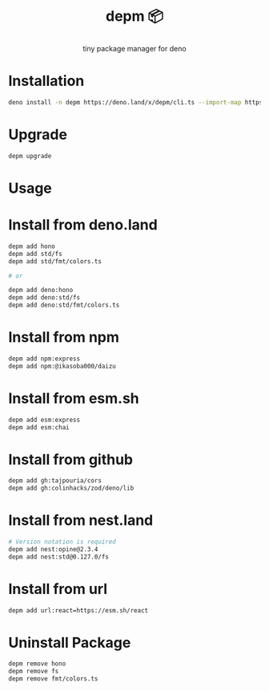 <h1>
  <p align="center">
    depm 📦
  </p>
</h1>

<p align="center">
  tiny package manager for deno
</p>

# Installation
```sh
deno install -n depm https://deno.land/x/depm/cli.ts --import-map https://deno.land/x/depm/deno.json -A
```

# Upgrade
```sh
depm upgrade
```

# Usage
# Install from deno.land

```sh
depm add hono
depm add std/fs
depm add std/fmt/colors.ts

# or

depm add deno:hono
depm add deno:std/fs
depm add deno:std/fmt/colors.ts
```

# Install from npm

```sh
depm add npm:express
depm add npm:@ikasoba000/daizu
```

# Install from esm.sh

```sh
depm add esm:express
depm add esm:chai
```

# Install from github

```sh
depm add gh:tajpouria/cors
depm add gh:colinhacks/zod/deno/lib
```

# Install from nest.land

```sh
# Version notation is required
depm add nest:opine@2.3.4
depm add nest:std@0.127.0/fs
```

# Install from url

```sh
depm add url:react=https://esm.sh/react
```

# Uninstall Package
```sh
depm remove hono
depm remove fs
depm remove fmt/colors.ts
```